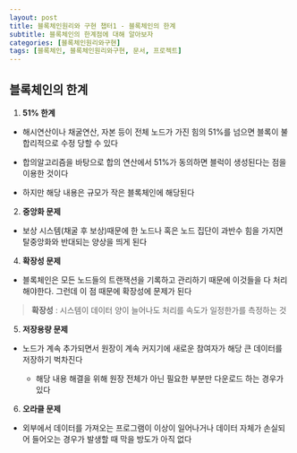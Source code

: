 ```yaml
---
layout: post
title: 블록체인원리와 구현 챕터1 - 블록체인의 한계
subtitle: 블록체인의 한계점에 대해 알아보자
categories: [블록체인원리와구현]
tags: [블록체인, 블록체인원리와구현, 문서, 프로젝트]
---   
```


## 블록체인의 한계   
   
1. **51% 한계**   
   
  + 해시연산이나 채굴연산, 자본 등이 전체 노드가 가진 힘의 51%를 넘으면 블록이 불합리적으로 수정 당할 수 있다   
     
  + 합의알고리즘을 바탕으로 합의 연산에서 51%가 동의하면 블럭이 생성된다는 점을 이용한 것이다   
     
  + 하지만 해당 내용은 규모가 작은 블록체인에 해당된다    
       
2. **중앙화 문제**   
   
  + 보상 시스템(채굴 후 보상)때문에 한 노드나 혹은 노드 집단이 과반수 힘을 가지면 탈중앙화와 반대되는 양상을 띄게 된다  
          
4. **확장성 문제**   
      
  + 블록체인은 모든 노드들의 트랜잭션을 기록하고 관리하기 때문에 이것들을 다 처리해야한다. 그런데 이 점 때문에 확장성에 문제가 된다   
     
  > **확장성** : 시스템이 데이터 양이 늘어나도 처리를 속도가 일정한가를 측정하는 것    
          
5. **저장용량 문제**   
   
  + 노드가 계속 추가되면서 원장이 계속 커지기에 새로운 참여자가 해당 큰 데이터를 저장하기 벅차진다
     
    + 해당 내용 해결을 위해 원장 전체가 아닌 필요한 부분만 다운로드 하는 경우가 있다   
       
6. **오라클 문제**
   
  + 외부에서 데이터를 가져오는 프로그램이 이상이 일어나거나 데이터 자체가 손실되어 들어오는 경우가 발생할 때 막을 방도가 아직 없다
 
